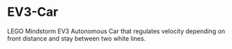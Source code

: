 # EV3-Car
LEGO Mindstorm EV3 Autonomous Car that regulates velocity depending on front distance and stay between two white lines.
